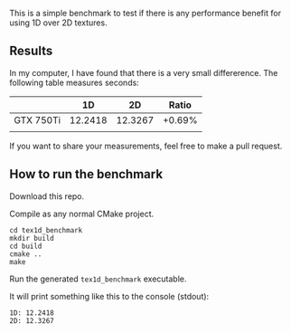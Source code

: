 This is a simple benchmark to test if there is any performance benefit for using 1D over 2D textures.

## Results
In my computer, I have found that there is a very small differerence. The following table measures seconds:

|           | 1D      | 2D      |  Ratio  |
|-----------|---------|---------|---------|
| GTX 750Ti | 12.2418 | 12.3267 |  +0.69% |
|           |         |         |   |

If you want to share your measurements, feel free to make a pull request.

## How to run the benchmark

Download this repo.

Compile as any normal CMake project.

```
cd tex1d_benchmark
mkdir build
cd build
cmake ..
make
```

Run the generated `tex1d_benchmark` executable.

It will print something like this to the console (stdout):

```
1D: 12.2418
2D: 12.3267
```
